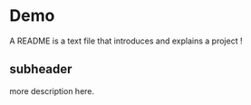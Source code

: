 # Demo

A README is a text file that introduces and explains a project !

## subheader 
more description here.